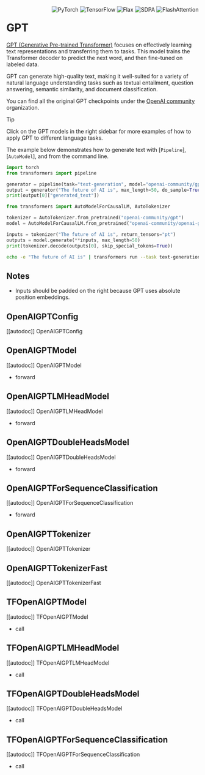 <!--Copyright 2020 The HuggingFace Team. All rights reserved.

Licensed under the Apache License, Version 2.0 (the "License"); you may not use this file except in compliance with
the License. You may obtain a copy of the License at

http://www.apache.org/licenses/LICENSE-2.0

Unless required by applicable law or agreed to in writing, software distributed under the License is distributed on
an "AS IS" BASIS, WITHOUT WARRANTIES OR CONDITIONS OF ANY KIND, either express or implied. See the License for the
specific language governing permissions and limitations under the License.

⚠️ Note that this file is in Markdown but contain specific syntax for our doc-builder (similar to MDX) that may not be
rendered properly in your Markdown viewer.

-->


<div style="float: right;">
  <div class="flex flex-wrap space-x-1">
    <img alt="PyTorch" src="https://img.shields.io/badge/PyTorch-DE3412?style=flat&logo=pytorch&logoColor=white">
    <img alt="TensorFlow" src="https://img.shields.io/badge/TensorFlow-FF6F00?style=flat&logo=tensorflow&logoColor=white">
    <img alt="Flax" src="https://img.shields.io/badge/Flax-29a79b.svg?style=flat&logo=data:image/png;base64,...">
    <img alt="SDPA" src="https://img.shields.io/badge/SDPA-DE3412?style=flat&logo=pytorch&logoColor=white">
    <img alt="FlashAttention" src="https://img.shields.io/badge/%E2%9A%A1%EF%B8%8E%20FlashAttention-eae0c8?style=flat">
  </div>
</div>



# GPT

[GPT (Generative Pre-trained Transformer)](https://cdn.openai.com/research-covers/language-unsupervised/language_understanding_paper.pdf) focuses on effectively learning text representations and transferring them to tasks. This model trains the Transformer decoder to predict the next word, and then fine-tuned on labeled data.

GPT can generate high-quality text, making it well-suited for a variety of natural language understanding tasks such as textual entailment, question answering, semantic similarity, and document classification.

You can find all the original GPT checkpoints under the [OpenAI community](https://huggingface.co/openai-community/openai-gpt) organization.

> [!TIP]
> Click on the GPT models in the right sidebar for more examples of how to apply GPT to different language tasks.

The example below demonstrates how to generate text with [`Pipeline`], [`AutoModel`], and from the command line.



<hfoptions id="usage">
<hfoption id="Pipeline">


```python
import torch
from transformers import pipeline

generator = pipeline(task="text-generation", model="openai-community/gpt", dtype=torch.float16, device=0)
output = generator("The future of AI is", max_length=50, do_sample=True)
print(output[0]["generated_text"])
```

</hfoption>
<hfoption id="AutoModel">

```python
from transformers import AutoModelForCausalLM, AutoTokenizer

tokenizer = AutoTokenizer.from_pretrained("openai-community/gpt")
model = AutoModelForCausalLM.from_pretrained("openai-community/openai-gpt", dtype=torch.float16)

inputs = tokenizer("The future of AI is", return_tensors="pt")
outputs = model.generate(**inputs, max_length=50)
print(tokenizer.decode(outputs[0], skip_special_tokens=True))
```

</hfoption>
<hfoption id="transformers CLI">

```bash
echo -e "The future of AI is" | transformers run --task text-generation --model openai-community/openai-gpt --device 0

```
</hfoption>
</hfoptions>

## Notes

- Inputs should be padded on the right because GPT uses absolute position embeddings.

## OpenAIGPTConfig

[[autodoc]] OpenAIGPTConfig

## OpenAIGPTModel

[[autodoc]] OpenAIGPTModel
- forward

## OpenAIGPTLMHeadModel

[[autodoc]] OpenAIGPTLMHeadModel
- forward

## OpenAIGPTDoubleHeadsModel

[[autodoc]] OpenAIGPTDoubleHeadsModel
- forward

## OpenAIGPTForSequenceClassification

[[autodoc]] OpenAIGPTForSequenceClassification
- forward

## OpenAIGPTTokenizer

[[autodoc]] OpenAIGPTTokenizer

## OpenAIGPTTokenizerFast

[[autodoc]] OpenAIGPTTokenizerFast

## TFOpenAIGPTModel

[[autodoc]] TFOpenAIGPTModel
- call

## TFOpenAIGPTLMHeadModel

[[autodoc]] TFOpenAIGPTLMHeadModel
- call

## TFOpenAIGPTDoubleHeadsModel

[[autodoc]] TFOpenAIGPTDoubleHeadsModel
- call

## TFOpenAIGPTForSequenceClassification

[[autodoc]] TFOpenAIGPTForSequenceClassification
- call
